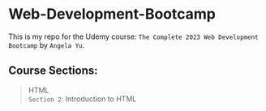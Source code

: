 # Web-Development-Bootcamp

This is my repo for the Udemy course: `The Complete 2023 Web Development Bootcamp` by `Angela Yu`.

## Course Sections:

> HTML  <br>
`Section 2`: Introduction to HTML  
